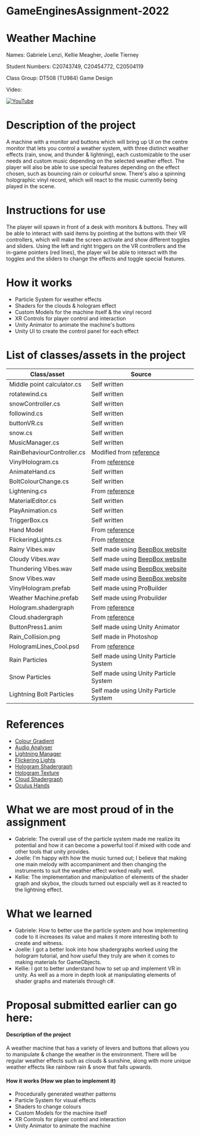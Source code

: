# GameEnginesAssignment-2022
# Weather Machine

Names: Gabriele Lenzi, Kellie Meagher, Joelle Tierney

Student Numbers: C20743749, C20454772, C20504119

Class Group: DT508 (TU984) Game Design

Video:

[![YouTube](https://media.discordapp.net/attachments/1027932423108956230/1055242132820082779/image.png?width=971&height=701)](https://youtu.be/oc226q2gxTA)


# Description of the project

A machine with a monitor and buttons which will bring up UI on the centre monitor that lets you control a weather system, with three distinct weather effects (rain, snow, and thunder & lightning), each customizable to the user needs and custom music depending on the selected weather effect. The player will also be able to use special features depending on the effect chosen, such as bouncing rain or colourful snow. There's also a spinning holographic vinyl record, which will react to the music currently being played in the scene.

# Instructions for use

The player will spawn in front of a desk with monitors & buttons. They will be able to interact with said items by pointing at the buttons with their VR controllers, which will make the screen activate and show different toggles and sliders. Using the left and right triggers on the VR controllers and the in-game pointers (red lines), the player wil be able to interact with the toggles and the sliders to change the effects and toggle special features.

# How it works 

- Particle System for weather effects
- Shaders for the clouds & hologram effect
- Custom Models for the machine itself & the vinyl record
- XR Controls for player control and interaction
- Unity Animator to animate the machine's buttons
- Unity UI to create the control panel for each effect



# List of classes/assets in the project

| Class/asset | Source |
|-----------|-----------|
| Middle point calculator.cs | Self written |
| rotatewind.cs | Self written |
| snowController.cs | Self written |
| followind.cs | Self written |
| buttonVR.cs | Self written |
| snow.cs | Self written |
| MusicManager.cs | Self written |
| RainBehaviourController.cs | Modified from [reference](https://docs.unity3d.com/ScriptReference/Gradient.html)|
| VinylHologram.cs |From [reference](https://github.com/skooter500/GE1-2022-2023/blob/master/GE1%20Examples%202022/Assets/AudioViz3.cs)|
| AnimateHand.cs | Self written |
| BoltColourChange.cs | Self written |
| Lightening.cs | From [reference](https://www.youtube.com/watch?v=hCP5w5vTsDc&t=1094s)|
| MaterialEditor.cs | Self written |
| PlayAnimation.cs | Self written |
| TriggerBox.cs | Self written |
| Hand Model | From [reference](https://drive.google.com/file/d/10b39IekUdpBHlcTslZ-BlNRyH5uqPUe1/view)|
| FlickeringLights.cs | From [reference](https://www.dropbox.com/s/vf20awjj3nul1w0/FlickeringLight.cs?dl=0)|
| Rainy Vibes.wav| Self made using [BeepBox website](https://tinyurl.com/2pmuduqs) |
| Cloudy Vibes.wav| Self made using [BeepBox website](https://tinyurl.com/2pmuduqs) |
| Thundering Vibes.wav| Self made using [BeepBox website](https://tinyurl.com/2pmuduqs)|
| Snow Vibes.wav| Self made using [BeepBox website](https://tinyurl.com/2pmuduqs) |
| VinylHologram.prefab| Self made using ProBuilder |
| Weather Machine.prefab| Self made using Probuilder |
| Hologram.shadergraph| From [reference](https://www.youtube.com/watch?v=KGGB5LFEejg)|
| Cloud.shadergraph| From [reference](https://www.youtube.com/watch?v=xxhvUyvIH6s&t=912s) |
|ButtonPress1.anim| Self made using Unity Animator |
|Rain_Collision.png| Self made in Photoshop|
|HologramLines_Cool.psd| From [reference](https://github.com/Brackeys/Shader-Graph-Tutorials/blob/master/Shader%20Graph/Assets/Textures/HologramLines_Cool.psd)|
|Rain Particles| Self made using Unity Particle System|
|Snow Particles| Self made using Unity Particle System|
|Lightning Bolt Particles| Self made using Unity Particle System|





# References
* [Colour Gradient](https://docs.unity3d.com/ScriptReference/Gradient.html)
* [Audio Analyser](https://github.com/skooter500/GE1-2022-2023/blob/master/GE1%20Examples%202022/Assets/AudioViz3.cs)
* [Lightning Manager](https://www.youtube.com/watch?v=hCP5w5vTsDc&t=1094s)
* [Flickering Lights](https://www.dropbox.com/s/vf20awjj3nul1w0/FlickeringLight.cs?dl=0)
* [Hologram Shadergraph](https://www.youtube.com/watch?v=KGGB5LFEejg)
* [Hologram Texture](https://github.com/Brackeys/Shader-Graph-Tutorials/blob/master/Shader%20Graph/Assets/Textures/HologramLines_Cool.psd)
* [Cloud Shadergraph](https://www.youtube.com/watch?v=xxhvUyvIH6s&t=912s)
* [Oculus Hands](https://drive.google.com/file/d/10b39IekUdpBHlcTslZ-BlNRyH5uqPUe1/view)

# What we are most proud of in the assignment

* Gabriele: The overall use of the particle system made me realize its potential and how it can become a powerful tool if mixed with code and other tools that unity provides.
* Joelle: I'm happy with how the music turned out; I believe that making one main melody with accompaniment and then changing the instruments to suit the weather effect worked really well.
* Kellie: The implementation and manipulation of elements of the shader graph and skybox, the clouds turned out espcially well as it reacted to the lightning effect.

# What we learned

* Gabriele: How to better use the particle system and how implementing code to it increases its value and makes it more interesting both to create and witness.
* Joelle: I got a better look into how shadergraphs worked using the hologram tutorial, and how useful they truly are when it comes to making materials for GameObjects.
* Kellie: I got to better understand how to set up and implement VR in unity. As well as a more in depth look at manipulating elements of shader graphs and materials through c#.

# Proposal submitted earlier can go here:

#### Description of the project

A weather machine that has a variety of levers and buttons that allows you to manipulate & change the weather in the environment. There will be regular weather effects such as clouds & sunshine, along with more unique weather effects like rainbow rain & snow that falls upwards.

#### How it works (How we plan to implement it)

- Procedurally generated weather patterns
- Particle System for visual effects
- Shaders to change colours
- Custom Models for the machine itself
- XR Controls for player control and interaction
- Unity Animator to animate the machine
